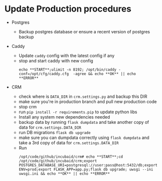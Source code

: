# Update Production procedures

- Postgres
    - Backup postgres database or ensure a recent version of postgres backup

- Caddy
    - Update ```caddy``` config with the latest config if any
    - stop and start caddy with new config
        ```
        echo **START**;ulimit -n 8192; /opt/bin/caddy -conf=/opt/cfg/caddy.cfg  -agree && echo **OK** || echo **ERROR**
        ```
- CRM
    - check where is ```DATA_DIR``` in ```crm.settings.py``` and backup this DIR
    - make sure you're in production branch and pull new production code
    - stop crm
    - run ```pip install -r requirements.pip``` to update python libs
    - Install any system new dependencies needed
    - backup data by running ```flask dumpdata``` and take another copy of data for ```crm.settings.DATA_DIR```
    - run DB migrations ```flask db upgrade```
    - make sure you can dumpdata correctly using ```flask dumpdata``` and take a 3rd copy of data for ```crm.settings.DATA_DIR```
    - Run
      ```
      /opt/code/github/incubaid/crm# echo **START**;cd /opt/code/github/incubaid/crm;export POSTGRES_DATABASE_URI=postgresql://user:pass@host:5432/db;export ENV=prod;export FLASK_APP=app.py;flask db upgrade; uwsgi --ini uwsgi.ini && echo **OK** || echo **ERROR**

      ```
